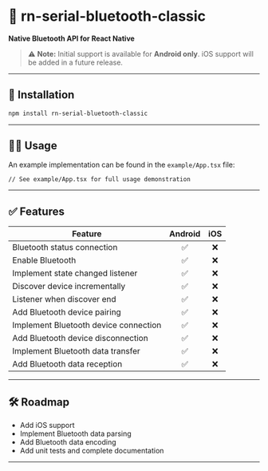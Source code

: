 # 📡 rn-serial-bluetooth-classic

**Native Bluetooth API for React Native**

> ⚠️ **Note:** Initial support is available for **Android only**. iOS support will be added in a future release.

---

## 🚀 Installation

```bash
npm install rn-serial-bluetooth-classic
```

---

## 🧑‍💻 Usage

An example implementation can be found in the `example/App.tsx` file:

```tsx
// See example/App.tsx for full usage demonstration
```

---

## ✅ Features

| Feature                               | Android | iOS |
| ---------------------------           | :-----: | :-: |
| Bluetooth status connection           |    ✅    |  ❌  |
| Enable Bluetooth                      |    ✅    |  ❌  |
| Implement state changed listener      |    ✅    |  ❌  |
| Discover device incrementally         |    ✅    |  ❌  |
| Listener when discover end            |    ✅    |  ❌  |
| Add Bluetooth device pairing          |    ✅    |  ❌  |
| Implement Bluetooth device connection |    ✅    |  ❌  |
| Add Bluetooth device disconnection    |    ✅    |  ❌  |
| Implement Bluetooth data transfer     |    ✅    |  ❌  |
| Add Bluetooth data reception          |    ✅    |  ❌  |

---

## 🛠️ Roadmap

* Add iOS support
* Implement Bluetooth data parsing
* Add Bluetooth data encoding
* Add unit tests and complete documentation

---
